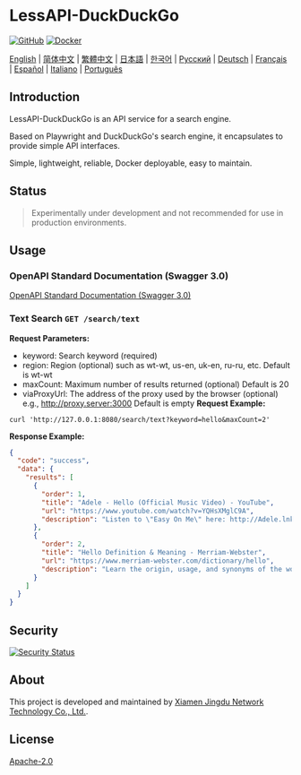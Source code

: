 # LessAPI-DuckDuckGo

[![GitHub](https://img.shields.io/github/license/lessapidev/lessapi-duckduckgo?style=for-the-badge)](https://github.com/username/lessapi-duckduckgo)
[![Docker](https://img.shields.io/docker/pulls/lessapidev/lessapi-duckduckgo?style=for-the-badge)](https://hub.docker.com/r/lessapidev/lessapi-duckduckgo)

[English](./README.md) |
[简体中文](./docs/zhs/README.md) |
[繁體中文](./docs/zht/README.md) |
[日本語](./docs/ja/README.md) |
[한국어](./docs/ko/README.md) |
[Русский](./docs/ru/README.md) |
[Deutsch](./docs/de/README.md) |
[Français](./docs/fr/README.md) |
[Español](./docs/es/README.md) |
[Italiano](./docs/it/README.md) |
[Português](./docs/pt/README.md)

## Introduction

LessAPI-DuckDuckGo is an API service for a search engine.

Based on Playwright and DuckDuckGo's search engine, it encapsulates to provide simple API interfaces.

Simple, lightweight, reliable, Docker deployable, easy to maintain.

## Status

> Experimentally under development and not recommended for use in production environments.

## Usage

### OpenAPI Standard Documentation (Swagger 3.0)

[OpenAPI Standard Documentation (Swagger 3.0)](./lessapi-duckduckgo.openapi.json)

### Text Search `GET /search/text`

**Request Parameters:**

- keyword: Search keyword (required)
- region: Region (optional) such as wt-wt, us-en, uk-en, ru-ru, etc. Default is wt-wt
- maxCount: Maximum number of results returned (optional) Default is 20
- viaProxyUrl: The address of the proxy used by the browser (optional) e.g., http://proxy.server:3000 Default is empty
  **Request Example:**

```shell
curl 'http://127.0.0.1:8080/search/text?keyword=hello&maxCount=2'
```

**Response Example:**

```json
{
  "code": "success",
  "data": {
    "results": [
      {
        "order": 1,
        "title": "Adele - Hello (Official Music Video) - YouTube",
        "url": "https://www.youtube.com/watch?v=YQHsXMglC9A",
        "description": "Listen to \"Easy On Me\" here: http://Adele.lnk.to/EOMPre-order Adele's new album \"30\" before its release on November 19: https://www.adele.comShop the \"Adele..."
      },
      {
        "order": 2,
        "title": "Hello Definition & Meaning - Merriam-Webster",
        "url": "https://www.merriam-webster.com/dictionary/hello",
        "description": "Learn the origin, usage, and synonyms of the word hello, an expression or gesture of greeting. See examples of hello in sentences and related words from the dictionary."
      }
    ]
  }
}
```

## Security

[![Security Status](https://www.murphysec.com/platform3/v31/badge/1779906127272730624.svg)](https://www.murphysec.com/console/report/1778449242088529920/1779906127272730624)

## About

This project is developed and maintained by [Xiamen Jingdu Network Technology Co., Ltd.](https://gentletld.cn).

## License

[Apache-2.0](./LICENSE)
